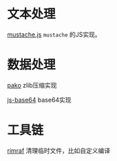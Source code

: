 # 文本处理

[mustache.js](https://github.com/janl/mustache.js) `mustache` 的JS实现。

# 数据处理

[pako](https://github.com/nodeca/pako) zlib压缩实现

[js-base64](https://www.npmjs.com/package/js-base64) base64实现

# 工具链

[rimraf](https://www.npmjs.com/package/rimraf) 清理临时文件，比如自定义编译